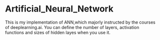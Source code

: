 # Artificial_Neural_Network
This is my implementation of ANN,which majorly instructed by the courses of deeplearning.ai. You can define the number of layers,
activation functions and sizes of hidden layes when you use it.
